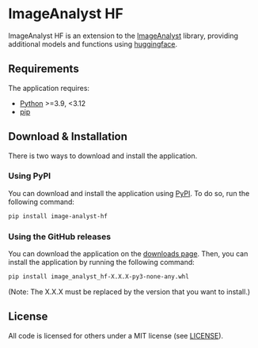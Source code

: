 # ImageAnalyst HF

ImageAnalyst HF is an extension to the [ImageAnalyst](https://github.com/BergLucas/ImageAnalyst) library, providing additional models and functions using [huggingface](https://pypi.org/project/transformers/).

## Requirements

The application requires:

- [Python](https://www.python.org/) >=3.9, <3.12
- [pip](https://pip.pypa.io/en/stable/)

## Download & Installation

There is two ways to download and install the application.

### Using PyPI

You can download and install the application using [PyPI](https://pypi.org/project/image-analyst-hf/). To do so, run the following command:

```bash
pip install image-analyst-hf
```

### Using the GitHub releases

You can download the application on the [downloads page](https://github.com/BergLucas/ImageAnalystHF/releases). Then, you can install the application by running the following command:

```bash
pip install image_analyst_hf-X.X.X-py3-none-any.whl
```

(Note: The X.X.X must be replaced by the version that you want to install.)

## License

All code is licensed for others under a MIT license (see [LICENSE](https://github.com/BergLucas/ImageAnalystHF/blob/main/LICENSE)).
